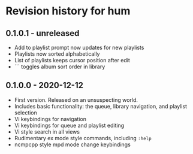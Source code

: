 
# Revision history for hum

## 0.1.0.1 - unreleased

-   Add to playlist prompt now updates for new playlists
-   Playlists now sorted alphabetically
-   List of playlists keeps cursor position after edit
-   `\`` toggles album sort order in library

## 0.1.0.0 - 2020-12-12

-   First version. Released on an unsuspecting world.
-   Includes basic functionality: the queue, library navigation, and playlist selection
-   Vi keybindings for navigation
-   Vi keybindings for queue and playlist editing
-   Vi style search in all views 
-   Rudimentary ex mode style commands, including `:help`
-   ncmpcpp style mpd mode change keybindings


